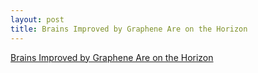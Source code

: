 ```yaml
---
layout: post
title: Brains Improved by Graphene Are on the Horizon
---
```


[Brains Improved by Graphene Are on the Horizon](https://spectrum.ieee.org/nanoclast/semiconductors/materials/brains-improved-by-graphene-are-on-the-horizon)
